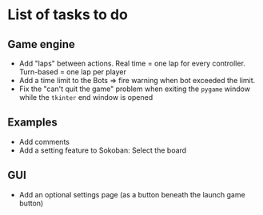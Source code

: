 # List of tasks to do

## Game engine

- Add "laps" between actions. Real time = one lap for every controller. Turn-based = one lap per player
- Add a time limit to the Bots => fire warning when bot exceeded the limit.
- Fix the "can't quit the game" problem when exiting the `pygame` window while the `tkinter` end window is opened

## Examples

- Add comments
- Add a setting feature to Sokoban: Select the board

## GUI

- Add an optional settings page (as a button beneath the launch game button)